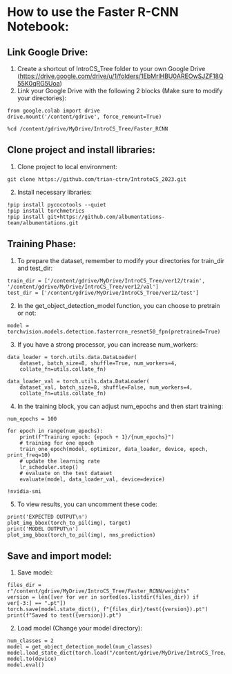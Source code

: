 # How to use the Faster R-CNN Notebook:
## Link Google Drive:
1. Create a shortcut of IntroCS_Tree folder to your own Google Drive (https://drive.google.com/drive/u/1/folders/1EbMrlHBU0AREOwSJZF18Q55K0qRG5Uoa)
2. Link your Google Drive with the following 2 blocks (Make sure to modify your directories):
```
from google.colab import drive
drive.mount('/content/gdrive', force_remount=True)
```
```
%cd /content/gdrive/MyDrive/IntroCS_Tree/Faster_RCNN
```
## Clone project and install libraries:
1. Clone project to local environment:
```
git clone https://github.com/trian-ctrn/IntrotoCS_2023.git
```
2. Install necessary libraries:
```
!pip install pycocotools --quiet
!pip install torchmetrics
!pip install git+https://github.com/albumentations-team/albumentations.git
```
## Training Phase:
1. To prepare the dataset, remember to modify your directories for train_dir and test_dir:
```
train_dir = ['/content/gdrive/MyDrive/IntroCS_Tree/ver12/train', '/content/gdrive/MyDrive/IntroCS_Tree/ver12/val']
test_dir = ['/content/gdrive/MyDrive/IntroCS_Tree/ver12/test']
```
2. In the get_object_detection_model function, you can choose to pretrain or not:
```
model = torchvision.models.detection.fasterrcnn_resnet50_fpn(pretrained=True)
```
3. If you have a strong processor, you can increase num_workers:
```
data_loader = torch.utils.data.DataLoader(
    dataset, batch_size=8, shuffle=True, num_workers=4,
    collate_fn=utils.collate_fn)

data_loader_val = torch.utils.data.DataLoader(
    dataset_val, batch_size=8, shuffle=False, num_workers=4,
    collate_fn=utils.collate_fn)
```
4. In the training block, you can adjust num_epochs and then start training:
```
num_epochs = 100

for epoch in range(num_epochs):
    print(f"Training epoch: {epoch + 1}/{num_epochs}")
    # training for one epoch
    train_one_epoch(model, optimizer, data_loader, device, epoch, print_freq=10)
    # update the learning rate
    lr_scheduler.step()
    # evaluate on the test dataset
    evaluate(model, data_loader_val, device=device)

!nvidia-smi
```
5. To view results, you can uncomment these code:
```
print('EXPECTED OUTPUT\n')
plot_img_bbox(torch_to_pil(img), target)
print('MODEL OUTPUT\n')
plot_img_bbox(torch_to_pil(img), nms_prediction)
```
## Save and import model:
1. Save model:
```
files_dir = r"/content/gdrive/MyDrive/IntroCS_Tree/Faster_RCNN/weights"
version = len([ver for ver in sorted(os.listdir(files_dir)) if ver[-3:] == ".pt"])
torch.save(model.state_dict(), f"{files_dir}/test({version}).pt")
print(f"Saved to test({version}).pt")
```
2. Load model (Change your model directory):
```
num_classes = 2
model = get_object_detection_model(num_classes)
model.load_state_dict(torch.load("/content/gdrive/MyDrive/IntroCS_Tree/Faster_RCNN/weights/test(15).pt"))
model.to(device)
model.eval()
```
